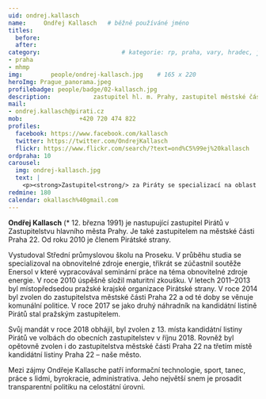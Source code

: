 ```yaml
---
uid: ondrej.kallasch
name:     Ondřej Kallasch  	# běžně používáné jméno
titles:
  before:
  after:
category:                       # kategorie: rp, praha, vary, hradec, jmk, senat
- praha
- mhmp
img: 		people/ondrej-kallasch.jpg    # 165 x 220
heroImg: Prague_panorama.jpeg
profilebadge: people/badge/02-kallasch.jpg
description: 			zastupitel hl. m. Prahy, zastupitel městské části Praha 22<br/> zastupitel s gescí informatika        	        			# kratký popis, max 160 znaků
mail:
- ondrej.kallasch@pirati.cz
mob: 				+420 720 474 822
profiles:
  facebook: https://www.facebook.com/kallasch
  twitter: https://twitter.com/OndrejKallasch
  flickr: https://www.flickr.com/search/?text=ond%C5%99ej%20kallasch
ordpraha: 10
carousel:
  img: ondrej-kallasch.jpg
  text: |
    <p><strong>Zastupitel<strong/> za Piráty se specializací na oblast informatiky, člen předsednictva krajského sdružení Pirátů v Praze. </p>
redmine: 180
calendar: okallasch%40gmail.com
---
```


**Ondřej Kallasch** (* 12. března 1991) je nastupující zastupitel Pirátů v Zastupitelstvu hlavního města Prahy. Je také zastupitelem na městské části Praha 22. Od roku 2010 je členem Pirátské strany. 

Vystudoval Střední průmyslovou školu na Proseku. V průběhu studia se specializoval na obnovitelné zdroje energie, třikrát se zúčastnil soutěže Enersol v které vypracovával seminární práce na téma obnovitelné zdroje energie. V roce 2010 úspěšně složil maturitní zkoušku. V letech 2011–2013 byl místopředsedou pražské krajské organizace Pirátské strany. V roce 2014 byl zvolen do zastupitelstva městské části Praha 22 a od té doby se věnuje komunální politice. V roce 2017 se jako druhý náhradník na kandidátní listině Pirátů stal pražským zastupitelem.

Svůj mandát v roce 2018 obhájil, byl zvolen z 13. místa kandidátní listiny Pirátů ve volbách do obecních zastupitelstev v říjnu 2018. Rovněž byl opětovně zvolen i do zastupitelstva městské části Praha 22 na třetím místě kandidátní listiny Praha 22 – naše město.

Mezi zájmy Ondřeje Kallasche patří informační technologie, sport, tanec, práce s lidmi, byrokracie, administrativa. Jeho největší snem je prosadit transparentní politiku na celostátní úrovni. 
